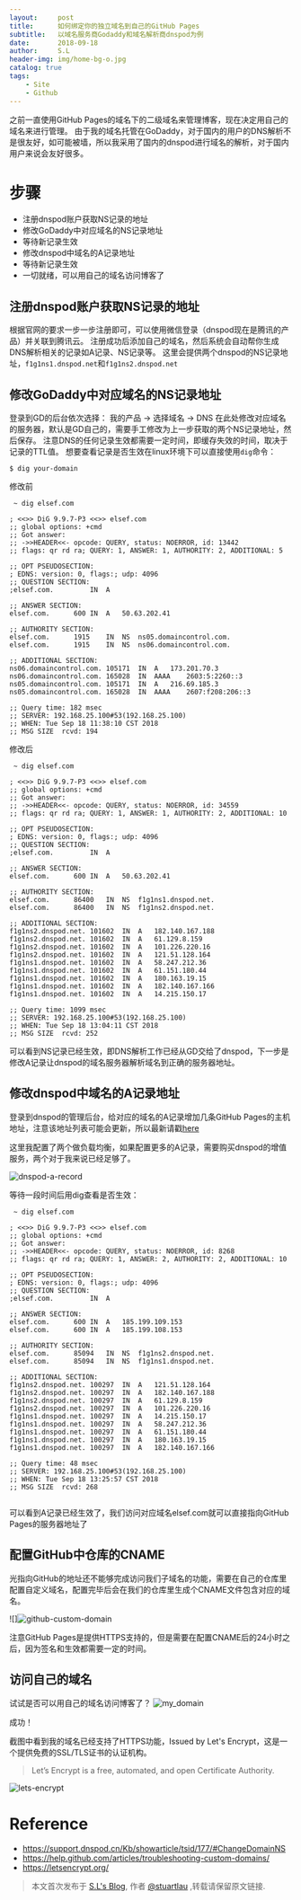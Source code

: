 ```yaml
---
layout:     post
title:      如何绑定你的独立域名到自己的GitHub Pages
subtitle:   以域名服务商Godaddy和域名解析商dnspod为例
date:       2018-09-18
author:     S.L
header-img: img/home-bg-o.jpg
catalog: true
tags:
    - Site
    - Github
---
```


之前一直使用GitHub Pages的域名下的二级域名来管理博客，现在决定用自己的域名来进行管理。
由于我的域名托管在GoDaddy，对于国内的用户的DNS解析不是很友好，如可能被墙，所以我采用了国内的dnspod进行域名的解析，对于国内用户来说会友好很多。
# 步骤
- 注册dnspod账户获取NS记录的地址
- 修改GoDaddy中对应域名的NS记录地址
- 等待新记录生效
- 修改dnspod中域名的A记录地址
- 等待新记录生效
- 一切就绪，可以用自己的域名访问博客了

## 注册dnspod账户获取NS记录的地址
根据官网的要求一步一步注册即可，可以使用微信登录（dnspod现在是腾讯的产品）并关联到腾讯云。
注册成功后添加自己的域名，然后系统会自动帮你生成DNS解析相关的记录如A记录、NS记录等。
这里会提供两个dnspod的NS记录地址，`f1g1ns1.dnspod.net`和`f1g1ns2.dnspod.net`

## 修改GoDaddy中对应域名的NS记录地址
登录到GD的后台依次选择： 我的产品 -> 选择域名 -> DNS
在此处修改对应域名的服务器，默认是GD自己的，需要手工修改为上一步获取的两个NS记录地址，然后保存。
注意DNS的任何记录生效都需要一定时间，即缓存失效的时间，取决于记录的TTL值。
想要查看记录是否生效在linux环境下可以直接使用`dig`命令：

    $ dig your-domain
    
修改前

```
 ~ dig elsef.com

; <<>> DiG 9.9.7-P3 <<>> elsef.com
;; global options: +cmd
;; Got answer:
;; ->>HEADER<<- opcode: QUERY, status: NOERROR, id: 13442
;; flags: qr rd ra; QUERY: 1, ANSWER: 1, AUTHORITY: 2, ADDITIONAL: 5

;; OPT PSEUDOSECTION:
; EDNS: version: 0, flags:; udp: 4096
;; QUESTION SECTION:
;elsef.com.			IN	A

;; ANSWER SECTION:
elsef.com.		600	IN	A	50.63.202.41

;; AUTHORITY SECTION:
elsef.com.		1915	IN	NS	ns05.domaincontrol.com.
elsef.com.		1915	IN	NS	ns06.domaincontrol.com.

;; ADDITIONAL SECTION:
ns06.domaincontrol.com.	105171	IN	A	173.201.70.3
ns06.domaincontrol.com.	165028	IN	AAAA	2603:5:2260::3
ns05.domaincontrol.com.	105171	IN	A	216.69.185.3
ns05.domaincontrol.com.	165028	IN	AAAA	2607:f208:206::3

;; Query time: 182 msec
;; SERVER: 192.168.25.100#53(192.168.25.100)
;; WHEN: Tue Sep 18 11:38:10 CST 2018
;; MSG SIZE  rcvd: 194
```

修改后

```
 ~ dig elsef.com

; <<>> DiG 9.9.7-P3 <<>> elsef.com
;; global options: +cmd
;; Got answer:
;; ->>HEADER<<- opcode: QUERY, status: NOERROR, id: 34559
;; flags: qr rd ra; QUERY: 1, ANSWER: 1, AUTHORITY: 2, ADDITIONAL: 10

;; OPT PSEUDOSECTION:
; EDNS: version: 0, flags:; udp: 4096
;; QUESTION SECTION:
;elsef.com.			IN	A

;; ANSWER SECTION:
elsef.com.		600	IN	A	50.63.202.41

;; AUTHORITY SECTION:
elsef.com.		86400	IN	NS	f1g1ns1.dnspod.net.
elsef.com.		86400	IN	NS	f1g1ns2.dnspod.net.

;; ADDITIONAL SECTION:
f1g1ns2.dnspod.net.	101602	IN	A	182.140.167.188
f1g1ns2.dnspod.net.	101602	IN	A	61.129.8.159
f1g1ns2.dnspod.net.	101602	IN	A	101.226.220.16
f1g1ns2.dnspod.net.	101602	IN	A	121.51.128.164
f1g1ns1.dnspod.net.	101602	IN	A	58.247.212.36
f1g1ns1.dnspod.net.	101602	IN	A	61.151.180.44
f1g1ns1.dnspod.net.	101602	IN	A	180.163.19.15
f1g1ns1.dnspod.net.	101602	IN	A	182.140.167.166
f1g1ns1.dnspod.net.	101602	IN	A	14.215.150.17

;; Query time: 1099 msec
;; SERVER: 192.168.25.100#53(192.168.25.100)
;; WHEN: Tue Sep 18 13:04:11 CST 2018
;; MSG SIZE  rcvd: 252
```

可以看到NS记录已经生效，即DNS解析工作已经从GD交给了dnspod，下一步是修改A记录让dnspod的域名服务器解析域名到正确的服务器地址。

## 修改dnspod中域名的A记录地址
登录到dnspod的管理后台，给对应的域名的A记录增加几条GitHub Pages的主机地址，注意该地址列表可能会更新，所以最新请戳[here](https://help.github.com/articles/troubleshooting-custom-domains/)

这里我配置了两个做负载均衡，如果配置更多的A记录，需要购买dnspod的增值服务，两个对于我来说已经足够了。

![dnspod-a-record](http://stuartlau.github.io/img/in-post/dnspod-a-record.jpg)

等待一段时间后用dig查看是否生效：

```
 ~ dig elsef.com

; <<>> DiG 9.9.7-P3 <<>> elsef.com
;; global options: +cmd
;; Got answer:
;; ->>HEADER<<- opcode: QUERY, status: NOERROR, id: 8268
;; flags: qr rd ra; QUERY: 1, ANSWER: 2, AUTHORITY: 2, ADDITIONAL: 10

;; OPT PSEUDOSECTION:
; EDNS: version: 0, flags:; udp: 4096
;; QUESTION SECTION:
;elsef.com.			IN	A

;; ANSWER SECTION:
elsef.com.		600	IN	A	185.199.109.153
elsef.com.		600	IN	A	185.199.108.153

;; AUTHORITY SECTION:
elsef.com.		85094	IN	NS	f1g1ns2.dnspod.net.
elsef.com.		85094	IN	NS	f1g1ns1.dnspod.net.

;; ADDITIONAL SECTION:
f1g1ns2.dnspod.net.	100297	IN	A	121.51.128.164
f1g1ns2.dnspod.net.	100297	IN	A	182.140.167.188
f1g1ns2.dnspod.net.	100297	IN	A	61.129.8.159
f1g1ns2.dnspod.net.	100297	IN	A	101.226.220.16
f1g1ns1.dnspod.net.	100297	IN	A	14.215.150.17
f1g1ns1.dnspod.net.	100297	IN	A	58.247.212.36
f1g1ns1.dnspod.net.	100297	IN	A	61.151.180.44
f1g1ns1.dnspod.net.	100297	IN	A	180.163.19.15
f1g1ns1.dnspod.net.	100297	IN	A	182.140.167.166

;; Query time: 48 msec
;; SERVER: 192.168.25.100#53(192.168.25.100)
;; WHEN: Tue Sep 18 13:25:57 CST 2018
;; MSG SIZE  rcvd: 268


```
可以看到A记录已经生效了，我们访问对应域名elsef.com就可以直接指向GitHub Pages的服务器地址了

## 配置GitHub中仓库的CNAME
光指向GitHub的地址还不能够完成访问我们子域名的功能，需要在自己的仓库里配置自定义域名，配置完毕后会在我们的仓库里生成个CNAME文件包含对应的域名。

![]![github-custom-domain](http://stuartlau.github.io/img/in-post/github-custom-domain.jpg)

注意GitHub Pages是提供HTTPS支持的，但是需要在配置CNAME后的24小时之后，因为签名和生效都需要一定的时间。

## 访问自己的域名
试试是否可以用自己的域名访问博客了？
![my_domain](http://stuartlau.github.io/img/in-post/about-me-screenshot.jpg)

成功！

截图中看到我的域名已经支持了HTTPS功能，Issued by Let's Encrypt，这是一个提供免费的SSL/TLS证书的认证机构。

> Let’s Encrypt is a free, automated, and open Certificate Authority.

![lets-encrypt](http://stuartlau.github.io/img/in-post/lets-encrypt.jpg)

# Reference
- https://support.dnspod.cn/Kb/showarticle/tsid/177/#ChangeDomainNS
- https://help.github.com/articles/troubleshooting-custom-domains/
- https://letsencrypt.org/

> 本文首次发布于 [S.L's Blog](https://liushuo.me), 作者 [@stuartlau](http://github.com/stuartlau) ,转载请保留原文链接.
